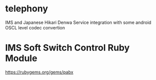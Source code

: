 telephony
=========
IMS and Japanese Hikari Denwa Service integration
with some android OSCL level codec convertion

IMS Soft Switch Control Ruby Module
===================================
https://rubygems.org/gems/pabx
